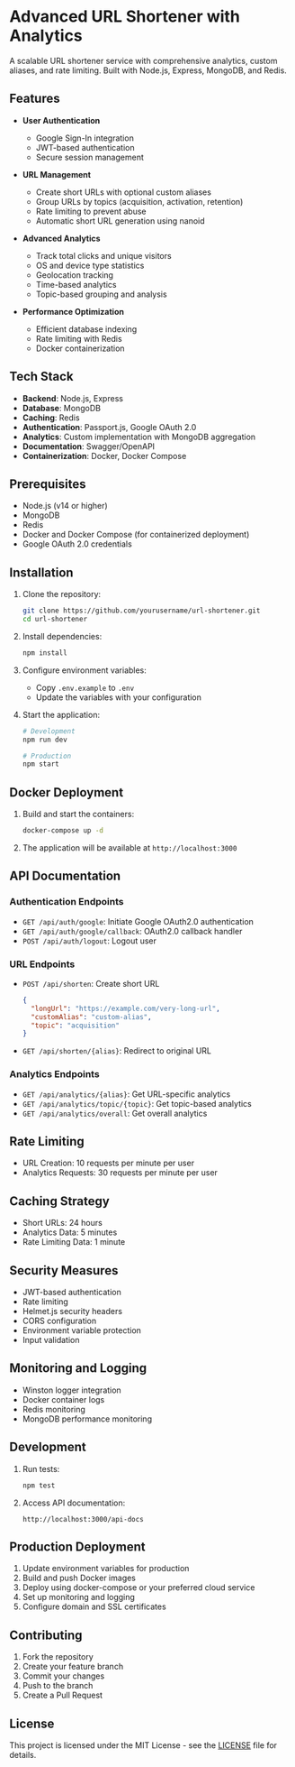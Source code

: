 # Advanced URL Shortener with Analytics

A scalable URL shortener service with comprehensive analytics, custom aliases, and rate limiting. Built with Node.js, Express, MongoDB, and Redis.

## Features

- **User Authentication**
  - Google Sign-In integration
  - JWT-based authentication
  - Secure session management

- **URL Management**
  - Create short URLs with optional custom aliases
  - Group URLs by topics (acquisition, activation, retention)
  - Rate limiting to prevent abuse
  - Automatic short URL generation using nanoid

- **Advanced Analytics**
  - Track total clicks and unique visitors
  - OS and device type statistics
  - Geolocation tracking
  - Time-based analytics
  - Topic-based grouping and analysis

- **Performance Optimization**
  - Efficient database indexing
  - Rate limiting with Redis
  - Docker containerization

## Tech Stack

- **Backend**: Node.js, Express
- **Database**: MongoDB
- **Caching**: Redis
- **Authentication**: Passport.js, Google OAuth 2.0
- **Analytics**: Custom implementation with MongoDB aggregation
- **Documentation**: Swagger/OpenAPI
- **Containerization**: Docker, Docker Compose

## Prerequisites

- Node.js (v14 or higher)
- MongoDB
- Redis
- Docker and Docker Compose (for containerized deployment)
- Google OAuth 2.0 credentials

## Installation

1. Clone the repository:
   ```bash
   git clone https://github.com/yourusername/url-shortener.git
   cd url-shortener
   ```

2. Install dependencies:
   ```bash
   npm install
   ```

3. Configure environment variables:
   - Copy `.env.example` to `.env`
   - Update the variables with your configuration

4. Start the application:
   ```bash
   # Development
   npm run dev

   # Production
   npm start
   ```

## Docker Deployment

1. Build and start the containers:
   ```bash
   docker-compose up -d
   ```

2. The application will be available at `http://localhost:3000`

## API Documentation

### Authentication Endpoints

- `GET /api/auth/google`: Initiate Google OAuth2.0 authentication
- `GET /api/auth/google/callback`: OAuth2.0 callback handler
- `POST /api/auth/logout`: Logout user

### URL Endpoints

- `POST /api/shorten`: Create short URL
  ```json
  {
    "longUrl": "https://example.com/very-long-url",
    "customAlias": "custom-alias",
    "topic": "acquisition"
  }
  ```

- `GET /api/shorten/{alias}`: Redirect to original URL

### Analytics Endpoints

- `GET /api/analytics/{alias}`: Get URL-specific analytics
- `GET /api/analytics/topic/{topic}`: Get topic-based analytics
- `GET /api/analytics/overall`: Get overall analytics

## Rate Limiting

- URL Creation: 10 requests per minute per user
- Analytics Requests: 30 requests per minute per user

## Caching Strategy

- Short URLs: 24 hours
- Analytics Data: 5 minutes
- Rate Limiting Data: 1 minute

## Security Measures

- JWT-based authentication
- Rate limiting
- Helmet.js security headers
- CORS configuration
- Environment variable protection
- Input validation

## Monitoring and Logging

- Winston logger integration
- Docker container logs
- Redis monitoring
- MongoDB performance monitoring

## Development

1. Run tests:
   ```bash
   npm test
   ```

2. Access API documentation:
   ```
   http://localhost:3000/api-docs
   ```

## Production Deployment

1. Update environment variables for production
2. Build and push Docker images
3. Deploy using docker-compose or your preferred cloud service
4. Set up monitoring and logging
5. Configure domain and SSL certificates

## Contributing

1. Fork the repository
2. Create your feature branch
3. Commit your changes
4. Push to the branch
5. Create a Pull Request

## License

This project is licensed under the MIT License - see the [LICENSE](LICENSE) file for details.
